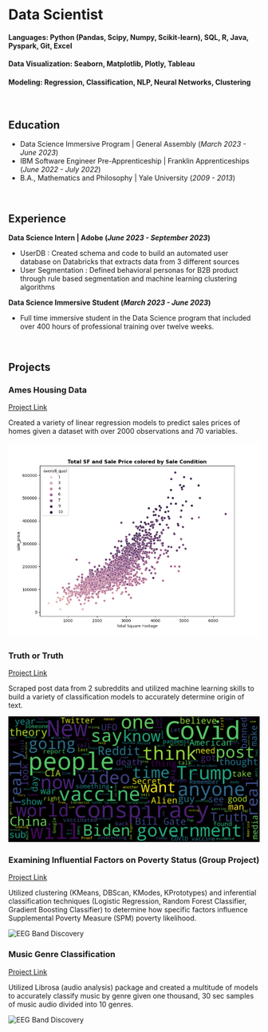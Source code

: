 # Data Scientist

#### Languages: Python (Pandas, Scipy, Numpy, Scikit-learn), SQL, R, Java, Pyspark, Git, Excel
#### Data Visualization: Seaborn, Matplotlib, Plotly, Tableau
#### Modeling: Regression, Classification, NLP, Neural Networks, Clustering

<br>

## Education
- Data Science Immersive Program | General Assembly (_March 2023 - June 2023_)								       		
- IBM Software Engineer Pre-Apprenticeship	| Franklin Apprenticeships (_June 2022 - July 2022_)	 			        		
- B.A., Mathematics and Philosophy | Yale University (_2009 - 2013_)

<br>

## Experience 
**Data Science Intern | Adobe (_June 2023 - September 2023_)**
- UserDB : Created schema and code to build an automated user database on Databricks that extracts data from 3 different sources
- User Segmentation : Defined behavioral personas for B2B product through rule based segmentation and machine learning clustering algorithms

**Data Science Immersive Student (_March 2023 - June 2023_)**
- Full time immersive student in the Data Science program that included over 400 hours of professional training over twelve weeks.

<br>

## Projects
### Ames Housing Data
[Project Link](https://github.com/briangpinto/Ames-Housing-Data)

Created a variety of linear regression models to predict sales prices of homes given a dataset with over 2000 observations and 70 variables.

![Scatterplot](/assets/images/total_sqft_sale_price_scatter.png)

### Truth or Truth
[Project Link](https://github.com/briangpinto/Truth-or-Truth)

Scraped post data from 2 subreddits and utilized machine learning skills to build a variety of classification models to accurately determine origin of text.

![Word Cloud](/assets/images/conspiracy_Word_Cloud.png)

### Examining Influential Factors on Poverty Status (Group Project)
[Project Link](https://github.com/briangpinto/DSI-320-Group-Project)

Utilized clustering (KMeans, DBScan, KModes, KPrototypes) and inferential classification techniques (Logistic Regression, Random Forest Classifier, Gradient Boosting Classifier) to determine how specific factors influence Supplemental Poverty Measure (SPM) poverty likelihood.

![EEG Band Discovery](/assets/img/eeg_band_discovery.jpeg)

### Music Genre Classification
[Project Link](https://github.com/briangpinto/Music-Genre-Classification)

Utilized Librosa (audio analysis) package and created a multitude of models to accurately classify music by genre given one thousand, 30 sec samples of music audio divided into 10 genres.

![EEG Band Discovery](/assets/img/eeg_band_discovery.jpeg)
